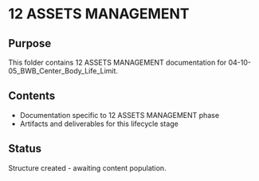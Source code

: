# 12 ASSETS MANAGEMENT

## Purpose
This folder contains 12 ASSETS MANAGEMENT documentation for 04-10-05_BWB_Center_Body_Life_Limit.

## Contents
- Documentation specific to 12 ASSETS MANAGEMENT phase
- Artifacts and deliverables for this lifecycle stage

## Status
Structure created - awaiting content population.
